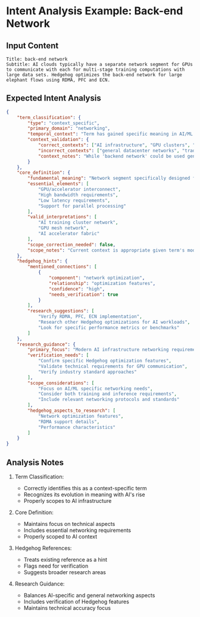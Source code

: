 # Intent Analysis Example: Back-end Network

## Input Content
```
Title: back-end network
Subtitle: AI clouds typically have a separate network segment for GPUs to communicate with each for multi-stage training computations with large data sets. Hedgehog optimizes the back-end network for large elephant flows using RDMA, PFC and ECN.
```

## Expected Intent Analysis
```json
{
    "term_classification": {
        "type": "context_specific",
        "primary_domain": "networking",
        "temporal_context": "Term has gained specific meaning in AI/ML infrastructure context",
        "context_validation": {
            "correct_contexts": ["AI infrastructure", "GPU clusters", "ML training systems"],
            "incorrect_contexts": ["general datacenter networks", "traditional backend systems"],
            "context_notes": "While 'backend network' could be used generally, this specific term has evolved to have particular meaning in AI infrastructure"
        }
    },
    "core_definition": {
        "fundamental_meaning": "Network segment specifically designed for high-bandwidth, low-latency communication between GPUs or other AI accelerators",
        "essential_elements": [
            "GPU/accelerator interconnect",
            "High bandwidth requirements",
            "Low latency requirements",
            "Support for parallel processing"
        ],
        "valid_interpretations": [
            "AI training cluster network",
            "GPU mesh network",
            "AI accelerator fabric"
        ],
        "scope_correction_needed": false,
        "scope_notes": "Current context is appropriate given term's modern usage"
    },
    "hedgehog_hints": {
        "mentioned_connections": [
            {
                "component": "network optimization",
                "relationship": "optimization features",
                "confidence": "high",
                "needs_verification": true
            }
        ],
        "research_suggestions": [
            "Verify RDMA, PFC, ECN implementation",
            "Research other Hedgehog optimizations for AI workloads",
            "Look for specific performance metrics or benchmarks"
        ]
    },
    "research_guidance": {
        "primary_focus": "Modern AI infrastructure networking requirements",
        "verification_needs": [
            "Confirm specific Hedgehog optimization features",
            "Validate technical requirements for GPU communication",
            "Verify industry standard approaches"
        ],
        "scope_considerations": [
            "Focus on AI/ML specific networking needs",
            "Consider both training and inference requirements",
            "Include relevant networking protocols and standards"
        ],
        "hedgehog_aspects_to_research": [
            "Network optimization features",
            "RDMA support details",
            "Performance characteristics"
        ]
    }
}
```

## Analysis Notes
1. Term Classification:
   - Correctly identifies this as a context-specific term
   - Recognizes its evolution in meaning with AI's rise
   - Properly scopes to AI infrastructure

2. Core Definition:
   - Maintains focus on technical aspects
   - Includes essential networking requirements
   - Properly scoped to AI context

3. Hedgehog References:
   - Treats existing reference as a hint
   - Flags need for verification
   - Suggests broader research areas

4. Research Guidance:
   - Balances AI-specific and general networking aspects
   - Includes verification of Hedgehog features
   - Maintains technical accuracy focus
